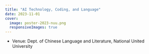 ```yaml
---
title: "AI Technology, Coding, and Language"
date: 2023-11-01
cover:
  image: poster-2023-nuu.png
  responsiveImages: true
---
```


- Venue: Dept. of Chinese Language and Literature, National United University
